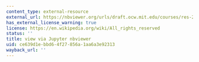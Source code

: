 ```yaml
---
content_type: external-resource
external_url: https://nbviewer.org/urls/draft.ocw.mit.edu/courses/res-2-008-thermodynamics-and-climate-change-summer-2020/pset2_solution.ipynb
has_external_license_warning: true
license: https://en.wikipedia.org/wiki/All_rights_reserved
status: ''
title: view via Jupyter nbviewer
uid: ce639d1e-bbd6-4f27-856a-1aa6a3e92313
wayback_url: ''
---
```

